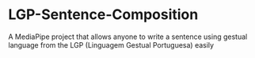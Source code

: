 # LGP-Sentence-Composition
A MediaPipe project that allows anyone to write a sentence using gestual language from the LGP (Linguagem Gestual Portuguesa) easily

